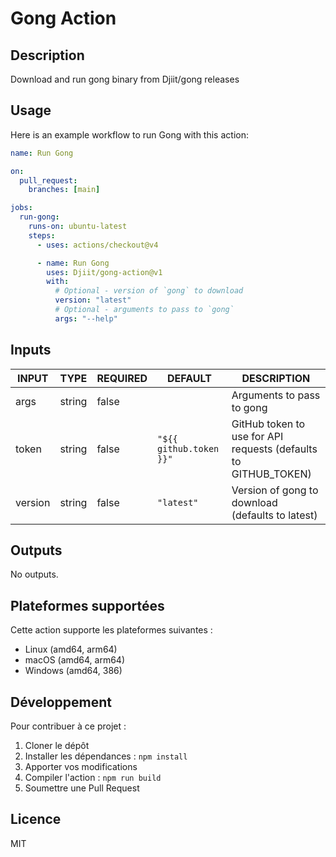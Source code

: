 # Gong Action

## Description

<!-- AUTO-DOC-DESCRIPTION:START - Do not remove or modify this section -->

Download and run gong binary from Djiit/gong releases

<!-- AUTO-DOC-DESCRIPTION:END -->

## Usage

Here is an example workflow to run Gong with this action:

```yaml
name: Run Gong

on:
  pull_request:
    branches: [main]

jobs:
  run-gong:
    runs-on: ubuntu-latest
    steps:
      - uses: actions/checkout@v4

      - name: Run Gong
        uses: Djiit/gong-action@v1
        with:
          # Optional - version of `gong` to download
          version: "latest"
          # Optional - arguments to pass to `gong`
          args: "--help"
```

## Inputs

<!-- AUTO-DOC-INPUT:START - Do not remove or modify this section -->

|  INPUT  |  TYPE  | REQUIRED |         DEFAULT         |                             DESCRIPTION                              |
|---------|--------|----------|-------------------------|----------------------------------------------------------------------|
|  args   | string |  false   |                         |                      Arguments to pass to gong                       |
|  token  | string |  false   | `"${{ github.token }}"` | GitHub token to use for API <br>requests (defaults to GITHUB_TOKEN)  |
| version | string |  false   |       `"latest"`        |          Version of gong to download (defaults to latest)            |

<!-- AUTO-DOC-INPUT:END -->

## Outputs

<!-- AUTO-DOC-OUTPUT:START - Do not remove or modify this section -->
No outputs.
<!-- AUTO-DOC-OUTPUT:END -->

## Plateformes supportées

Cette action supporte les plateformes suivantes :

- Linux (amd64, arm64)
- macOS (amd64, arm64)
- Windows (amd64, 386)

## Développement

Pour contribuer à ce projet :

1. Cloner le dépôt
2. Installer les dépendances : `npm install`
3. Apporter vos modifications
4. Compiler l'action : `npm run build`
5. Soumettre une Pull Request

## Licence

MIT
